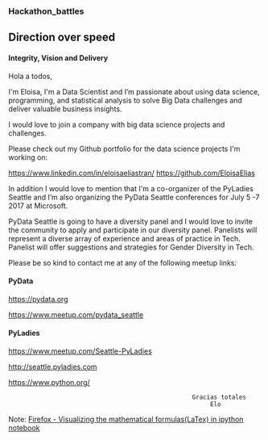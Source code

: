 ### Hackathon_battles

## Direction over speed
#### Integrity, Vision and Delivery

Hola a todos, 

I'm Eloisa, I'm a Data Scientist and I’m passionate about using data science, programming, and statistical analysis to solve Big Data challenges and deliver valuable business insights. 

I would love to join a company with big data science projects and challenges.

Please check out my Github portfolio for the data science projects I'm working on:

https://www.linkedin.com/in/eloisaeliastran/ 
https://github.com/EloisaElias

In addition I would love to mention that I'm a co-organizer of the PyLadies Seattle and I’m also organizing the PyData Seattle conferences for July 5 -7 2017 at Microsoft. 

PyData Seattle is going to have a diversity panel and I would love to invite the community to apply and participate in our diversity panel. Panelists will represent a diverse array of experience and areas of practice in Tech. Panelist will offer suggestions and strategies for Gender Diversity in Tech. 

Please be so kind to contact me at any of the following meetup links:

#### PyData

https://pydata.org

https://www.meetup.com/pydata_seattle


#### PyLadies

https://www.meetup.com/Seattle-PyLadies

http://seattle.pyladies.com

https://www.python.org/

                                                       Gracias totales
                                                            Elo



Note: [Firefox - Visualizing the mathematical formulas(LaTex) in ipython notebook](http://docs.mathjax.org/en/latest/installation.html#firefox-and-local-fonts) 

